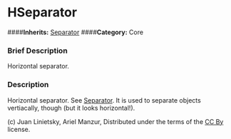 #  HSeparator  
####**Inherits:** [Separator](class_separator)
####**Category:** Core

###  Brief Description  
Horizontal separator.

###  Description  
Horizontal separator. See [Separator](class_separator). It is used to separate objects vertiacally, though (but it looks horizontal!).


(c) Juan Linietsky, Ariel Manzur, Distributed under the terms of the [CC By](https://creativecommons.org/licenses/by/3.0/legalcode) license.
